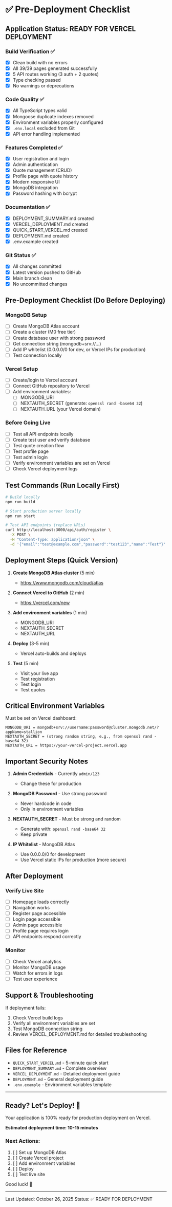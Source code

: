 # ✅ Pre-Deployment Checklist

## Application Status: READY FOR VERCEL DEPLOYMENT

### Build Verification ✅
- [x] Clean build with no errors
- [x] All 39/39 pages generated successfully
- [x] 5 API routes working (3 auth + 2 quotes)
- [x] Type checking passed
- [x] No warnings or deprecations

### Code Quality ✅
- [x] All TypeScript types valid
- [x] Mongoose duplicate indexes removed
- [x] Environment variables properly configured
- [x] `.env.local` excluded from Git
- [x] API error handling implemented

### Features Completed ✅
- [x] User registration and login
- [x] Admin authentication
- [x] Quote management (CRUD)
- [x] Profile page with quote history
- [x] Modern responsive UI
- [x] MongoDB integration
- [x] Password hashing with bcrypt

### Documentation ✅
- [x] DEPLOYMENT_SUMMARY.md created
- [x] VERCEL_DEPLOYMENT.md created
- [x] QUICK_START_VERCEL.md created
- [x] DEPLOYMENT.md created
- [x] .env.example created

### Git Status ✅
- [x] All changes committed
- [x] Latest version pushed to GitHub
- [x] Main branch clean
- [x] No uncommitted changes

## Pre-Deployment Checklist (Do Before Deploying)

### MongoDB Setup
- [ ] Create MongoDB Atlas account
- [ ] Create a cluster (M0 free tier)
- [ ] Create database user with strong password
- [ ] Get connection string (mongodb+srv://...)
- [ ] Add IP whitelist (0.0.0.0/0 for dev, or Vercel IPs for production)
- [ ] Test connection locally

### Vercel Setup
- [ ] Create/login to Vercel account
- [ ] Connect GitHub repository to Vercel
- [ ] Add environment variables:
  - [ ] MONGODB_URI
  - [ ] NEXTAUTH_SECRET (generate: `openssl rand -base64 32`)
  - [ ] NEXTAUTH_URL (your Vercel domain)

### Before Going Live
- [ ] Test all API endpoints locally
- [ ] Create test user and verify database
- [ ] Test quote creation flow
- [ ] Test profile page
- [ ] Test admin login
- [ ] Verify environment variables are set on Vercel
- [ ] Check Vercel deployment logs

## Test Commands (Run Locally First)

```bash
# Build locally
npm run build

# Start production server locally
npm run start

# Test API endpoints (replace URLs)
curl http://localhost:3000/api/auth/register \
  -X POST \
  -H "Content-Type: application/json" \
  -d '{"email":"test@example.com","password":"test123","name":"Test"}'
```

## Deployment Steps (Quick Version)

1. **Create MongoDB Atlas cluster** (5 min)
   - https://www.mongodb.com/cloud/atlas

2. **Connect Vercel to GitHub** (2 min)
   - https://vercel.com/new

3. **Add environment variables** (1 min)
   - MONGODB_URI
   - NEXTAUTH_SECRET
   - NEXTAUTH_URL

4. **Deploy** (3-5 min)
   - Vercel auto-builds and deploys

5. **Test** (5 min)
   - Visit your live app
   - Test registration
   - Test login
   - Test quotes

## Critical Environment Variables

Must be set on Vercel dashboard:

```
MONGODB_URI = mongodb+srv://username:password@cluster.mongodb.net/?appName=stallion
NEXTAUTH_SECRET = (strong random string, e.g., from openssl rand -base64 32)
NEXTAUTH_URL = https://your-vercel-project.vercel.app
```

## Important Security Notes

1. **Admin Credentials** - Currently `admin/123`
   - Change these for production

2. **MongoDB Password** - Use strong password
   - Never hardcode in code
   - Only in environment variables

3. **NEXTAUTH_SECRET** - Must be strong and random
   - Generate with: `openssl rand -base64 32`
   - Keep private

4. **IP Whitelist** - MongoDB Atlas
   - Use 0.0.0.0/0 for development
   - Use Vercel static IPs for production (more secure)

## After Deployment

### Verify Live Site
- [ ] Homepage loads correctly
- [ ] Navigation works
- [ ] Register page accessible
- [ ] Login page accessible
- [ ] Admin page accessible
- [ ] Profile page requires login
- [ ] API endpoints respond correctly

### Monitor
- [ ] Check Vercel analytics
- [ ] Monitor MongoDB usage
- [ ] Watch for errors in logs
- [ ] Test user experience

## Support & Troubleshooting

If deployment fails:
1. Check Vercel build logs
2. Verify all environment variables are set
3. Test MongoDB connection string
4. Review VERCEL_DEPLOYMENT.md for detailed troubleshooting

## Files for Reference

- `QUICK_START_VERCEL.md` - 5-minute quick start
- `DEPLOYMENT_SUMMARY.md` - Complete overview
- `VERCEL_DEPLOYMENT.md` - Detailed deployment guide
- `DEPLOYMENT.md` - General deployment guide
- `.env.example` - Environment variables template

---

## Ready? Let's Deploy! 🚀

Your application is 100% ready for production deployment on Vercel.

**Estimated deployment time: 10-15 minutes**

### Next Actions:
1. [ ] Set up MongoDB Atlas
2. [ ] Create Vercel project
3. [ ] Add environment variables
4. [ ] Deploy
5. [ ] Test live site

Good luck! 🎉

---

Last Updated: October 26, 2025
Status: ✅ READY FOR DEPLOYMENT
